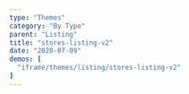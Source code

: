 ```yaml
---
type: "Themes"
category: "By Type"
parent: "Listing"
title: "stores-listing-v2"
date: "2020-07-09"
demos: [
  "iframe/themes/listing/stores-listing-v2"
]
---
```

